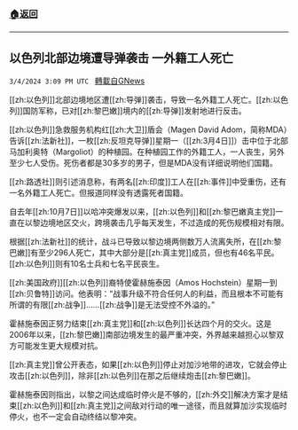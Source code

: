 ###  [:house:返回](README.md)
---


## 以色列北部边境遭导弹袭击 一外籍工人死亡
`3/4/2024 3:09 PM UTC ` [轉載自GNews](https://gnews.org/articles/2364131)

[[zh:以色列]]北部边境地区遭[[zh:导弹]]袭击，导致一名外籍工人死亡。[[zh:以色列]]国防军称，已对[[zh:黎巴嫩]]境内的[[zh:导弹]]发射地进行反击。

[[zh:以色列]]急救服务机构红[[zh:大卫]]盾会（Magen David Adom，简称MDA）告诉[[zh:法新社]]，一枚[[zh:反坦克导弹]]星期一（[[zh:3月4日]]）击中位于北部马加利奥特（Margoliot）的种植园。在种植园工作的外籍工人，一人丧生，另外至少七人受伤。死伤者都是30多岁的男子，但是MDA没有详细说明他们国籍。

[[zh:路透社]]则引述消息称，有两名[[zh:印度]]工人在[[zh:事件]]中受重伤，还有一名外籍工人死亡。但报道同样没有透露死者国籍。

自去年[[zh:10月7日]]以哈冲突爆发以来，[[zh:以色列]]和[[zh:黎巴嫩真主党]]一直在以黎边境地区交火，跨境袭击几乎每天发生，不过造成的死伤规模相对有限。

根据[[zh:法新社]]的统计，战斗已导致以黎边境两侧数万人流离失所，在[[zh:黎巴嫩]]有至少296人死亡，其中大部分是[[zh:真主党]]成员，但也有46名平民。[[zh:以色列]]则有10名士兵和七名平民丧生。

[[zh:美国政府]][[zh:以色列]]裔特使霍赫施泰因（Amos Hochstein）星期一到[[zh:贝鲁特]]访问。他表明：“战事升级不符合任何人的利益，而且根本不可能有所谓的有限[[zh:战争]]……[[zh:战争]]是无法受控不外溢的。”

霍赫施泰因正努力结束[[zh:真主党]]和[[zh:以色列]]长达四个月的交火。这是2006年以来，[[zh:黎巴嫩]]南部边境发生的最严重冲突，外界越来越担心以黎双方可能发生更大规模对抗。

[[zh:真主党]]曾公开表态，如果[[zh:以色列]]停止对加沙地带的进攻，它就会停止攻击[[zh:以色列]]，除非[[zh:以色列]]在那之后继续炮击[[zh:黎巴嫩]]。

霍赫施泰因则指出，以黎之间达成临时停火是不够的，[[zh:外交]]解决方案才是结束[[zh:以色列]]和[[zh:真主党]]之间敌对行动的唯一途径，而且就算加沙实现临时停火，也不一定会自动终结以黎冲突。
